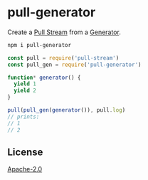# pull-generator

Create a [Pull Stream](https://github.com/pull-stream/pull-stream) from a [Generator](https://developer.mozilla.org/en-US/docs/Web/JavaScript/Reference/Global_Objects/Generator).

```bash
npm i pull-generator
```

```js
const pull = require('pull-stream')
const pull_gen = require('pull-generator')

function* generator() {
  yield 1
  yield 2
}

pull(pull_gen(generator()), pull.log)
// prints:
// 1
// 2
```

## License

[Apache-2.0](LICENSE)
